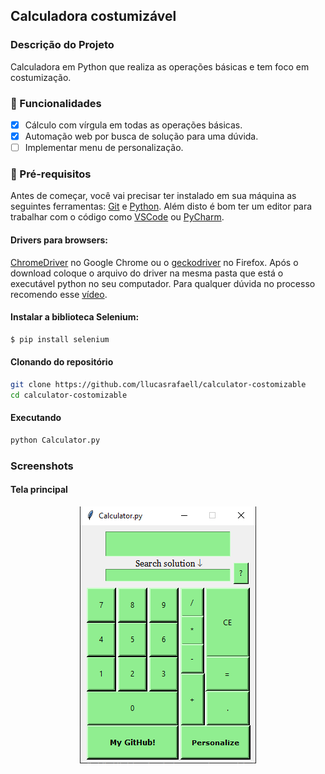 ## Calculadora costumizável

### Descrição do Projeto
Calculadora em Python que realiza as operações básicas e tem foco em costumização.

### 📑 Funcionalidades

- [x] Cálculo com vírgula em todas as operações básicas.
- [x] Automação web por busca de solução para uma dúvida.
- [ ] Implementar menu de personalização.

### 📌 Pré-requisitos

Antes de começar, você vai precisar ter instalado em sua máquina as seguintes ferramentas: [Git](https://git-scm.com) e [Python](https://www.python.org/). Além disto é bom ter um editor para trabalhar com o código como [VSCode](https://code.visualstudio.com/) ou [PyCharm](https://www.jetbrains.com/pt-br/pycharm/download/).

#### Drivers para browsers:
[ChromeDriver](https://sites.google.com/a/chromium.org/chromedriver/downloads) no Google Chrome ou o [geckodriver](https://github.com/mozilla/geckodriver/releases) no Firefox. Após o download coloque o arquivo do driver na mesma pasta que está o executável python no seu computador. Para qualquer dúvida no processo recomendo esse [vídeo](https://www.youtube.com/watch?v=y7OhuSGBt8o).

####  Instalar a biblioteca Selenium:
```bash
$ pip install selenium
```

#### Clonando do repositório
```bash
git clone https://github.com/llucasrafaell/calculator-costomizable
cd calculator-costomizable
```
#### Executando
```bash
python Calculator.py
```

### Screenshots

#### Tela principal
<p align="center">
  <img src="Images/calculator.PNG" alt="Images"/>
</p>
